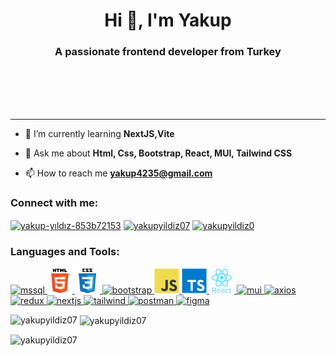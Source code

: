 <h1 align="center">Hi 👋, I'm Yakup</h1>
<h3 align="center">A passionate frontend developer from Turkey</h3>
<br></br>
<br></br>
<hr>




- 🌱 I’m currently learning **NextJS,Vite**

- 💬 Ask me about **Html, Css, Bootstrap, React, MUI, Tailwind CSS**

- 📫 How to reach me **yakup4235@gmail.com**

<h3 align="left">Connect with me:</h3>
<p align="left">

<a href="https://linkedin.com/in/yakup-yıldız-853b72153" target="blank"><img align="center" src="https://raw.githubusercontent.com/rahuldkjain/github-profile-readme-generator/master/src/images/icons/Social/linked-in-alt.svg" alt="yakup-yıldız-853b72153" height="30" width="40" /></a>
<a href="https://instagram.com/yakupyildiz07" target="blank"><img align="center" src="https://raw.githubusercontent.com/rahuldkjain/github-profile-readme-generator/master/src/images/icons/Social/instagram.svg" alt="yakupyildiz07" height="30" width="40" /></a>
<a href="https://twitter.com/yakupyildiz0" target="blank"><img align="center" src="https://raw.githubusercontent.com/rahuldkjain/github-profile-readme-generator/master/src/images/icons/Social/twitter.svg" alt="yakupyildiz0" height="30" width="40" /></a>
</p>

<h3 align="left">Languages and Tools:</h3>
<p align="left"> 
  <a href="https://www.microsoft.com/en-us/sql-server" target="_blank" rel="noreferrer"> <img src="https://www.svgrepo.com/show/331760/sql-database-generic.svg" alt="mssql" width="40" height="40"/> </a>
  <a href="https://www.w3.org/html/" target="_blank" rel="noreferrer"> <img src="https://raw.githubusercontent.com/devicons/devicon/master/icons/html5/html5-original-wordmark.svg" alt="html5" width="40" height="40"/> </a>
  <a href="https://www.w3schools.com/css/" target="_blank" rel="noreferrer"> <img src="https://raw.githubusercontent.com/devicons/devicon/master/icons/css3/css3-original-wordmark.svg" alt="css3" width="40" height="40"/> </a>
  <a href="https://getbootstrap.com" target="_blank" rel="noreferrer"> <img src="https://getbootstrap.com/docs/5.3/assets/brand/bootstrap-logo-shadow.png" alt="bootstrap" width="40" height="40"/> </a>
  <a href="https://developer.mozilla.org/en-US/docs/Web/JavaScript" target="_blank" rel="noreferrer"> <img src="https://raw.githubusercontent.com/devicons/devicon/master/icons/javascript/javascript-original.svg" alt="javascript" width="40" height="40"/> </a>
  <a href="https://www.typescriptlang.org/" target="_blank" rel="noreferrer"> <img src="https://raw.githubusercontent.com/devicons/devicon/master/icons/typescript/typescript-original.svg" alt="typescript" width="40" height="40"/> </a>
  <a href="https://reactjs.org/" target="_blank" rel="noreferrer"> <img src="https://raw.githubusercontent.com/devicons/devicon/master/icons/react/react-original-wordmark.svg" alt="react" width="40" height="40"/> </a> 
  <a href="https://mui.com/material-ui/" target="_blank" rel="noreferrer"> <img src="https://www.svgrepo.com/show/354048/material-ui.svg" alt="mui" width="40" height="40"/> </a> 
  <a href="https://axios-http.com" target="_blank" rel="noreferrer"> <img src="https://assets.streamlinehq.com/image/private/w_300,h_300,ar_1/f_auto/v1/icons/logos/axios-3088dorqgd2c1cu3h9xbue.png/axios-u9wj9f9fx8qch67xta7b0s.png?_a=DAJFJtWIZAAC" alt="axios" width="40" height="40"/> </a> 
  <a href="https://redux.js.org" target="_blank" rel="noreferrer"> <img src="https://www.svgrepo.com/show/303557/redux-logo.svg" alt="redux" width="40" height="40"/> </a> 
   <a href="https://nextjs.org" target="_blank" rel="noreferrer"> <img src="https://www.svgrepo.com/show/342062/next-js.svg" alt="nextjs" width="40" height="40"/> </a> 
   <a href="https://tailwindcss.com" target="_blank" rel="noreferrer"> <img src="https://www.svgrepo.com/show/374118/tailwind.svg" alt="tailwind" width="40" height="40"/> </a>
  <a href="https://www.postman.com/" target="_blank" rel="noreferrer"> <img src="https://www.svgrepo.com/show/354202/postman-icon.svg" alt="postman" width="40" height="40"/> </a> 
  <a href="https://www.figma.com/" target="_blank" rel="noreferrer"> <img src="https://www.svgrepo.com/show/452202/figma.svg" alt="figma" width="40" height="40"/> </a> 

 </p>

<p><img align="left" src="https://github-readme-stats.vercel.app/api/top-langs?username=yakupyildiz07&show_icons=true&locale=en&layout=compact" alt="yakupyildiz07" /></p>

<p>&nbsp;<img align="center" src="https://github-readme-stats.vercel.app/api?username=yakupyildiz07&show_icons=true&locale=en" alt="yakupyildiz07" /></p>

<p align="left"> <img src="https://komarev.com/ghpvc/?username=yakupyildiz07&label=Profile%20views&color=0e75b6&style=flat" alt="yakupyildiz07" /> </p>
